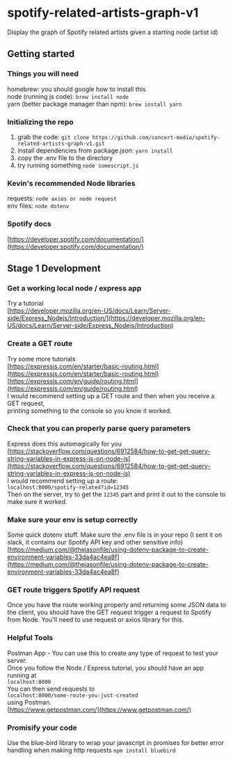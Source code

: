 # spotify-related-artists-graph-v1
Display the graph of Spotify related artists given a starting node (artist id)
## Getting started

### Things you will need
homebrew: you should google how to install this  
node (running js code): `brew install node`  
yarn (better package manager than npm): `brew install yarn`  

### Initializing the repo
1. grab the code: `git clone https://github.com/concert-media/spotify-related-artists-graph-v1.git`  
2. install dependencies from package.json: `yarn install`  
3. copy the .env file to the directory  
4. try running something `node somescript.js`  

### Kevin's recommended Node libraries
requests: `node axios or node request`  
env files: `node dotenv`  

### Spotify docs
[https://developer.spotify.com/documentation/](https://developer.spotify.com/documentation/)

## Stage 1 Development

### Get a working local node / express app
Try a tutorial  
[https://developer.mozilla.org/en-US/docs/Learn/Server-side/Express_Nodejs/Introduction/](https://developer.mozilla.org/en-US/docs/Learn/Server-side/Express_Nodejs/Introduction)

### Create a GET route
Try some more tutorials  
[https://expressjs.com/en/starter/basic-routing.html](https://expressjs.com/en/starter/basic-routing.html)  
[https://expressjs.com/en/guide/routing.html](https://expressjs.com/en/guide/routing.html)  
I would recommend setting up a GET route and then when you receive a GET request,  
printing something to the console so you know it worked.

### Check that you can properly parse query parameters
Express does this automagically for you  
[https://stackoverflow.com/questions/6912584/how-to-get-get-query-string-variables-in-express-js-on-node-js](https://stackoverflow.com/questions/6912584/how-to-get-get-query-string-variables-in-express-js-on-node-js)  
I would recommend setting up a route:  
`localhost:8000/spotify-related?id=12345`  
Then on the server, try to get the `12345` part and print it out
to the console to make sure it worked.

### Make sure your env is setup correctly
Some quick dotenv stuff. Make sure the .env file is in your repo 
(I sent it on slack, it contains our Spotify API key and other sensitive info)  
[https://medium.com/@thejasonfile/using-dotenv-package-to-create-environment-variables-33da4ac4ea8f](https://medium.com/@thejasonfile/using-dotenv-package-to-create-environment-variables-33da4ac4ea8f)  

### GET route triggers Spotify API request
Once you have the route working properly and returning some JSON data to the client,
you should have the GET request trigger a request to Spotify from Node. You'll
need to use request or axios library for this.

### Helpful Tools
Postman App - You can use this to create any type of request to test your server.  
Once you follow the Node / Express tutorial, you should have an app running at  
`localhost:8000`  
You can then send requests to  
`localhost:8000/some-route-you-just-created`  
using Postman.  
[https://www.getpostman.com/](https://www.getpostman.com/)


### Promisify your code
Use the blue-bird library to wrap your javascript in promises for better error handling when making http requests 
```npm install bluebird```
